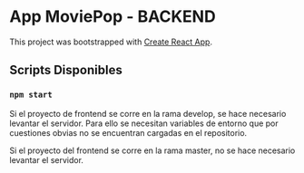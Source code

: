 # App MoviePop - BACKEND

This project was bootstrapped with [Create React App](https://github.com/facebook/create-react-app).

## Scripts Disponibles

### `npm start`

Si el proyecto de frontend se corre en la rama develop, se hace necesario levantar el servidor.
Para ello se necesitan variables de entorno que por cuestiones obvias no se encuentran cargadas
en el repositorio. 

Si el proyecto del frontend se corre en la rama master, no se hace necesario levantar el servidor.

